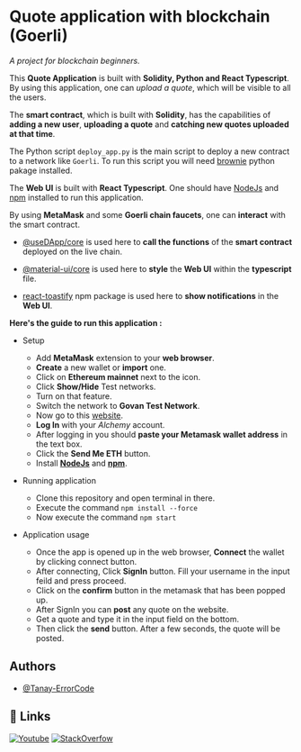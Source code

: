 
# Quote application with blockchain (Goerli)

*A project for blockchain beginners.*

This **Quote Application** is built with **Solidity, Python and React Typescript**.
By using this application, one can *upload a quote*, which will be visible to all the users.

The **smart contract**, which is built with **Solidity**, has the capabilities of **adding a new user**, **uploading a quote** and **catching new quotes uploaded at that time**.

The Python script `deploy_app.py` is the main script to deploy a new contract to a network like `Goerli`.
To run this script you will need [brownie](https://eth-brownie.readthedocs.io/en/stable/) python pakage installed.

The **Web UI** is built with **React Typescript**. One should have [NodeJs](https://nodejs.org/en/) and [npm](https://www.npmjs.com/package/npm) installed to run this application.

By using **MetaMask** and some **Goerli chain faucets**, one can **interact** with the smart contract.

- [@useDApp/core](https://www.npmjs.com/package/@usedapp/core) is used here to **call the functions** of the **smart contract** deployed on the live chain.

- [@material-ui/core](https://www.npmjs.com/package/@material-ui/core) is used here to **style** the **Web UI** within the **typescript** file.

- [react-toastify](https://www.npmjs.com/package/react-toastify) npm package is used here to **show notifications** in the **Web UI**.

**Here's the guide to run this application :**
- Setup
    - Add **MetaMask** extension to your **web browser**.
    - **Create** a new wallet or **import** one.
    - Click on **Ethereum mainnet** next to the icon.
    - Click **Show/Hide** Test networks.
    - Turn on that feature.
    - Switch the network to **Govan Test Network**.
    - Now go to this [website](https://goerlifaucet.com/).
    - **Log In** with your *Alchemy* account.
    - After logging in you should **paste your Metamask wallet address** in the text box.
    - Click the **Send Me ETH** button.
    - Install [**NodeJs**](https://nodejs.org/en/) and [**npm**](https://docs.npmjs.com/downloading-and-installing-node-js-and-npm).

- Running application
    - Clone this repository and open terminal in there.
    - Execute the command `npm install --force`
    - Now execute the command `npm start`
- Application usage
    - Once the app is opened up in the web browser, **Connect** the wallet by clicking connect button.
    - After connecting, Click **SignIn** button. Fill your username in the input feild and press proceed.
    - Click on the **confirm** button in the metamask that has been popped up.
    - After SignIn you can **post** any quote on the website.
    - Get a quote and type it in the input field on the bottom.
    - Then click the **send** button. After a few seconds, the quote will be posted.



## Authors

- [@Tanay-ErrorCode](https://github.com/Tanay-ErrorCode/)


## 🔗 Links
[![Youtube](https://img.shields.io/badge/MY_YOUTUBE-000?style=for-the-badge&logo=youtube&logoColor=red)](https://www.youtube.com/channel/UCN7Lo2yjOFomJLDpAxxcSMw)
[![StackOverfow](https://img.shields.io/badge/Stack_Overflow-fff?style=for-the-badge&logo=stackoverflow&logoColor=orange)](https://stackoverflow.com/users/17675859/tanay)


<!-- ceheco9805@evilant.com -->

<!-- Kutta_Kala_Hai1 -->

<!-- git remote add origin https://github.com/Evil-Deer/my-Repo.git
git branch -M main
git push -u origin main -->
<!-- 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 -->
<!-- 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 -->

<!-- git init -b main
git add .
git commit -m 'first commit'
git remote -v
git remote add origin https://Evil-Deer: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@github.com/Evil-Deer/my-Repo.git
git remote set-url origin https://Evil-Deer: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@github.com/Evil-Deer/my-Repo.git
git push --set-upstream origin main
 -->
